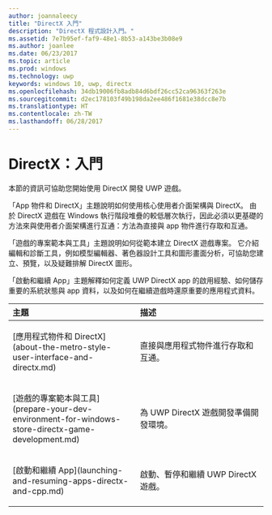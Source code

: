 ```yaml
---
author: joannaleecy
title: "DirectX 入門"
description: "DirectX 程式設計入門。"
ms.assetid: 7e7b95ef-faf9-48e1-8b53-a143be3b08e9
ms.author: joanlee
ms.date: 06/23/2017
ms.topic: article
ms.prod: windows
ms.technology: uwp
keywords: windows 10, uwp, directx
ms.openlocfilehash: 34db19006fb8adb84d6bdf26cc52ca96363f263e
ms.sourcegitcommit: d2ec178103f49b198da2ee486f1681e38dcc8e7b
ms.translationtype: HT
ms.contentlocale: zh-TW
ms.lasthandoff: 06/28/2017
---
```

# <a name="directx-getting-started"></a>DirectX：入門

本節的資訊可協助您開始使用 DirectX 開發 UWP 遊戲。 

「App 物件和 DirectX」主題說明如何使用核心使用者介面架構與 DirectX。 由於 DirectX 遊戲在 Windows 執行階段堆疊的較低層次執行，因此必須以更基礎的方法來與使用者介面架構進行互通：方法為直接與 app 物件進行存取和互通。

「遊戲的專案範本與工具」主題說明如何從範本建立 DirectX 遊戲專案。 它介紹編輯和診斷工具，例如模型編輯器、著色器設計工具和圖形畫面分析，可協助您建立、預覽，以及疑難排解 DirectX 圖形。

「啟動和繼續 App」主題解釋如何定義 UWP DirectX app 的啟用經驗、如何儲存重要的系統狀態與 app 資料，以及如何在繼續遊戲時還原重要的應用程式資料。

<table>
<colgroup>
<col width="50%" />
<col width="50%" />
</colgroup>
<thead>
<tr class="header">
<th align="left">主題</th>
<th align="left">描述</th>
</tr>
</thead>
<tbody>
<tr class="odd">
<td align="left"><p>[應用程式物件和 DirectX](about-the-metro-style-user-interface-and-directx.md)</p></td>
<td align="left"><p>直接與應用程式物件進行存取和互通。</p></td>
</tr>
<tr class="even">
<td align="left"><p>[遊戲的專案範本與工具](prepare-your-dev-environment-for-windows-store-directx-game-development.md)</p></td>
<td align="left"><p>為 UWP DirectX 遊戲開發準備開發環境。</p></td>
</tr>
<tr class="odd">
<td align="left"><p>[啟動和繼續 App](launching-and-resuming-apps-directx-and-cpp.md)</p></td>
<td align="left"><p>啟動、暫停和繼續 UWP DirectX 遊戲。</p></td>
</tr>
</tbody>
</table>